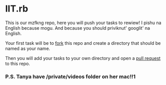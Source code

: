 # IIT.rb

This is our mzfkng repo, here you will push your tasks to rewiew! I pishu na English because mogu. And because you should priviknut' googlit' na English.

Your first task will be to [fork](http://lmgtfy.com/?q=fork+github "Fork") this repo and create a directory that should be named as your name.

Then you will add your tasks to your own directory and open a [pull request](http://lmgtfy.com/?q=pull+request+github "Pull request") to this repo.

### P.S. Tanya have /private/videos folder on her mac!!1
